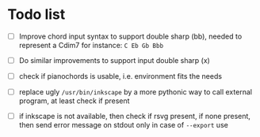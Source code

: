 # Todo list

- [ ] Improve chord input syntax to support double sharp (bb), needed to represent a Cdim7 for instance: `C Eb Gb Bbb`
- [ ] Do similar improvements to support input double sharp (x)
- [ ] check if pianochords is usable, i.e. environment fits the needs
- [ ] replace ugly `/usr/bin/inkscape` by a more pythonic way to call external program, at least check if present
- [ ] if inkscape is not available, then check if rsvg present, if none present, then send error message on stdout only in case of `--export` use

